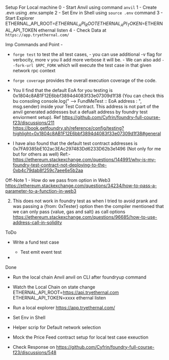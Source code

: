 Setup For Local machine
0 - Start Anvil using command `anvil`
1 - Create .evn using .env.sample 
2 - Set Env in Shell using `source .env` command
3 - Start Explorer ETHERNAL_API_ROOT=$ETHERNAL_API_ROOT ETHERNAL_API_TOKEN=$ETHERNAL_API_TOKEN ethernal listen
4 - Check Data at `https://app.tryethernal.com/`




Imp Commands and Point -
- `forge test` to test the all test cases, 
      - you can use additional -v flag for verbocity, more v you ll add more verbose it will be.
      - We can also add `--fork-url $RPC_FORK` which will execute the test case in that given network rpc context

- `forge coverage` provides the overall execution coverage of the code.

- You ll find that the default EoA for you testing is 0x1804c8AB1F12E6bbf3894d4083f33e07309d1f38
(You can check this bu consoling console.log(" --> FundMeTest :: EoA address : ", msg.sender) inside your Test Contract. This address is not part of the anvil generated addresses but a defualt address by foundry test enviorment setup).
Ref https://github.com/Cyfrin/foundry-full-course-f23/discussions/211 https://book.getfoundry.sh/reference/config/testing?highlight=0x1804c8AB1F12E6bbf3894d4083f33e07309d1f38#general

- I have also found that the default test contract addresses is 0x7FA9385bE102ac3EAc297483Dd6233D62b3e1496 (Not only for me but for others as well)
Ref:- https://ethereum.stackexchange.com/questions/144991/why-is-my-foundry-test-contract-not-deploying-to-the-0xb4c79dab8f259c7aee6e5b2aa


Off-Note
1 - How do we pass from option in Web3
https://ethereum.stackexchange.com/questions/34234/how-to-pass-a-parameter-to-a-function-in-web3

2. This does not work in foundry test as when I tried to avoid prank and was passing a {from: 0xTester} option then  the compiler mentioned that we can only pass {value, gas and salt} as call options 
https://ethereum.stackexchange.com/questions/96685/how-to-use-address-call-in-solidity


ToDo 

- Write a fund test case
  - Test emit event test
  
- 


Done 
- Run the local chain Anvil
  anvil on CLI after foundryup command  
- Watch the Local Chain on state change
  ETHERNAL_API_ROOT=https://api.tryethernal.com ETHERNAL_API_TOKEN=xxxx ethernal listen
- Run a local explorer
  https://app.tryethernal.com/

- Set Env in Shell
- Helper scrip for Default network selection
- Mock the Price Feed contract setup for local test case exeuction
- Check Response on https://github.com/Cyfrin/foundry-full-course-f23/discussions/548